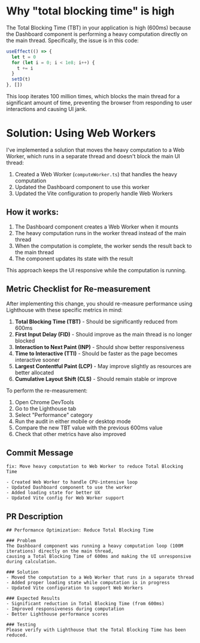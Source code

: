 # Why "total blocking time" is high

The Total Blocking Time (TBT) in your application is high (600ms) because the Dashboard component is performing a heavy computation directly on the main thread. Specifically, the issue is in this code:

```typescript
useEffect(() => {
  let t = 0
  for (let i = 0; i < 1e8; i++) {
    t += i
  }
  setD(t)
}, [])
```

This loop iterates 100 million times, which blocks the main thread for a significant amount of time, preventing the browser from responding to user interactions and causing UI jank.

# Solution: Using Web Workers

I've implemented a solution that moves the heavy computation to a Web Worker, which runs in a separate thread and doesn't block the main UI thread:

1. Created a Web Worker (`computeWorker.ts`) that handles the heavy computation
2. Updated the Dashboard component to use this worker
3. Updated the Vite configuration to properly handle Web Workers

## How it works:

1. The Dashboard component creates a Web Worker when it mounts
2. The heavy computation runs in the worker thread instead of the main thread
3. When the computation is complete, the worker sends the result back to the main thread
4. The component updates its state with the result

This approach keeps the UI responsive while the computation is running.

## Metric Checklist for Re-measurement

After implementing this change, you should re-measure performance using Lighthouse with these specific metrics in mind:

1. **Total Blocking Time (TBT)** - Should be significantly reduced from 600ms
2. **First Input Delay (FID)** - Should improve as the main thread is no longer blocked
3. **Interaction to Next Paint (INP)** - Should show better responsiveness
4. **Time to Interactive (TTI)** - Should be faster as the page becomes interactive sooner
5. **Largest Contentful Paint (LCP)** - May improve slightly as resources are better allocated
6. **Cumulative Layout Shift (CLS)** - Should remain stable or improve

To perform the re-measurement:
1. Open Chrome DevTools
2. Go to the Lighthouse tab
3. Select "Performance" category
4. Run the audit in either mobile or desktop mode
5. Compare the new TBT value with the previous 600ms value
6. Check that other metrics have also improved

## Commit Message

```
fix: Move heavy computation to Web Worker to reduce Total Blocking Time

- Created Web Worker to handle CPU-intensive loop
- Updated Dashboard component to use the worker
- Added loading state for better UX
- Updated Vite config for Web Worker support
```

## PR Description

```
## Performance Optimization: Reduce Total Blocking Time

### Problem
The Dashboard component was running a heavy computation loop (100M iterations) directly on the main thread, 
causing a Total Blocking Time of 600ms and making the UI unresponsive during calculation.

### Solution
- Moved the computation to a Web Worker that runs in a separate thread
- Added proper loading state while computation is in progress
- Updated Vite configuration to support Web Workers

### Expected Results
- Significant reduction in Total Blocking Time (from 600ms)
- Improved responsiveness during computation
- Better Lighthouse performance scores

### Testing
Please verify with Lighthouse that the Total Blocking Time has been reduced.
```